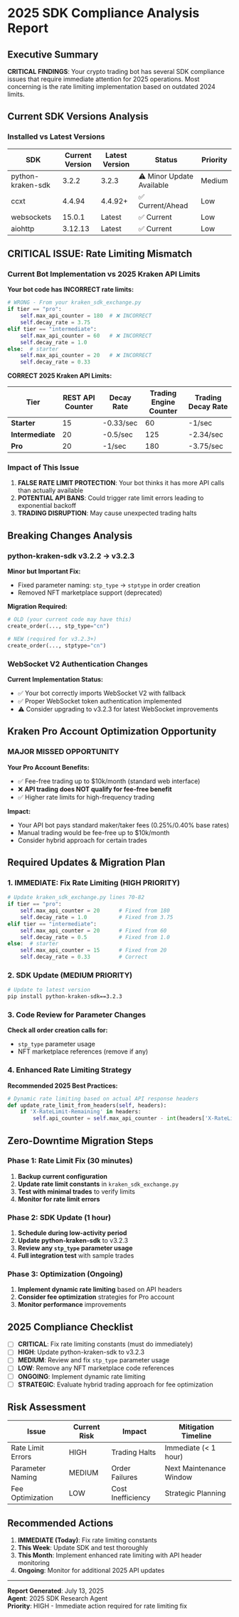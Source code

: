 # 2025 SDK Compliance Analysis Report

## Executive Summary

**CRITICAL FINDINGS**: Your crypto trading bot has several SDK compliance issues that require immediate attention for 2025 operations. Most concerning is the rate limiting implementation based on outdated 2024 limits.

## Current SDK Versions Analysis

### Installed vs Latest Versions

| SDK | Current Version | Latest Version | Status | Priority |
|-----|-----------------|----------------|---------|----------|
| python-kraken-sdk | 3.2.2 | 3.2.3 | ⚠️ Minor Update Available | Medium |
| ccxt | 4.4.94 | 4.4.92+ | ✅ Current/Ahead | Low |
| websockets | 15.0.1 | Latest | ✅ Current | Low |
| aiohttp | 3.12.13 | Latest | ✅ Current | Low |

## CRITICAL ISSUE: Rate Limiting Mismatch

### Current Bot Implementation vs 2025 Kraken API Limits

**Your bot code has INCORRECT rate limits:**

```python
# WRONG - From your kraken_sdk_exchange.py
if tier == "pro":
    self.max_api_counter = 180  # ❌ INCORRECT
    self.decay_rate = 3.75
elif tier == "intermediate":
    self.max_api_counter = 60   # ❌ INCORRECT
    self.decay_rate = 1.0
else:  # starter
    self.max_api_counter = 20   # ❌ INCORRECT
    self.decay_rate = 0.33
```

**CORRECT 2025 Kraken API Limits:**

| Tier | REST API Counter | Decay Rate | Trading Engine Counter | Trading Decay Rate |
|------|------------------|------------|------------------------|-------------------|
| **Starter** | 15 | -0.33/sec | 60 | -1/sec |
| **Intermediate** | 20 | -0.5/sec | 125 | -2.34/sec |
| **Pro** | 20 | -1/sec | 180 | -3.75/sec |

### Impact of This Issue

1. **FALSE RATE LIMIT PROTECTION**: Your bot thinks it has more API calls than actually available
2. **POTENTIAL API BANS**: Could trigger rate limit errors leading to exponential backoff
3. **TRADING DISRUPTION**: May cause unexpected trading halts

## Breaking Changes Analysis

### python-kraken-sdk v3.2.2 → v3.2.3

**Minor but Important Fix:**
- Fixed parameter naming: `stp_type` → `stptype` in order creation
- Removed NFT marketplace support (deprecated)

**Migration Required:**
```python
# OLD (your current code may have this)
create_order(..., stp_type="cn")

# NEW (required for v3.2.3+)
create_order(..., stptype="cn")
```

### WebSocket V2 Authentication Changes

**Current Implementation Status:**
- ✅ Your bot correctly imports WebSocket V2 with fallback
- ✅ Proper WebSocket token authentication implemented
- ⚠️ Consider upgrading to v3.2.3 for latest WebSocket improvements

## Kraken Pro Account Optimization Opportunity

### MAJOR MISSED OPPORTUNITY

**Your Pro Account Benefits:**
- ✅ Fee-free trading up to $10k/month (standard web interface)
- ❌ **API trading does NOT qualify for fee-free benefit**
- ✅ Higher rate limits for high-frequency trading

**Impact:**
- Your API bot pays standard maker/taker fees (0.25%/0.40% base rates)
- Manual trading would be fee-free up to $10k/month
- Consider hybrid approach for certain trades

## Required Updates & Migration Plan

### 1. IMMEDIATE: Fix Rate Limiting (HIGH PRIORITY)

```python
# Update kraken_sdk_exchange.py lines 70-82
if tier == "pro":
    self.max_api_counter = 20      # Fixed from 180
    self.decay_rate = 1.0          # Fixed from 3.75
elif tier == "intermediate":
    self.max_api_counter = 20      # Fixed from 60
    self.decay_rate = 0.5          # Fixed from 1.0
else:  # starter
    self.max_api_counter = 15      # Fixed from 20
    self.decay_rate = 0.33         # Correct
```

### 2. SDK Update (MEDIUM PRIORITY)

```bash
# Update to latest version
pip install python-kraken-sdk==3.2.3
```

### 3. Code Review for Parameter Changes

**Check all order creation calls for:**
- `stp_type` parameter usage
- NFT marketplace references (remove if any)

### 4. Enhanced Rate Limiting Strategy

**Recommended 2025 Best Practices:**
```python
# Dynamic rate limiting based on actual API response headers
def update_rate_limit_from_headers(self, headers):
    if 'X-RateLimit-Remaining' in headers:
        self.api_counter = self.max_api_counter - int(headers['X-RateLimit-Remaining'])
```

## Zero-Downtime Migration Steps

### Phase 1: Rate Limit Fix (30 minutes)
1. **Backup current configuration**
2. **Update rate limit constants** in `kraken_sdk_exchange.py`
3. **Test with minimal trades** to verify limits
4. **Monitor for rate limit errors**

### Phase 2: SDK Update (1 hour)
1. **Schedule during low-activity period**
2. **Update python-kraken-sdk** to v3.2.3
3. **Review any `stp_type` parameter usage**
4. **Full integration test** with sample trades

### Phase 3: Optimization (Ongoing)
1. **Implement dynamic rate limiting** based on API headers
2. **Consider fee optimization** strategies for Pro account
3. **Monitor performance** improvements

## 2025 Compliance Checklist

- [ ] **CRITICAL**: Fix rate limiting constants (must do immediately)
- [ ] **HIGH**: Update python-kraken-sdk to v3.2.3
- [ ] **MEDIUM**: Review and fix `stp_type` parameter usage
- [ ] **LOW**: Remove any NFT marketplace code references
- [ ] **ONGOING**: Implement dynamic rate limiting
- [ ] **STRATEGIC**: Evaluate hybrid trading approach for fee optimization

## Risk Assessment

| Issue | Current Risk | Impact | Mitigation Timeline |
|-------|-------------|---------|-------------------|
| Rate Limit Errors | HIGH | Trading Halts | Immediate (< 1 hour) |
| Parameter Naming | MEDIUM | Order Failures | Next Maintenance Window |
| Fee Optimization | LOW | Cost Inefficiency | Strategic Planning |

## Recommended Actions

1. **IMMEDIATE (Today)**: Fix rate limiting constants
2. **This Week**: Update SDK and test thoroughly  
3. **This Month**: Implement enhanced rate limiting with API header monitoring
4. **Ongoing**: Monitor for additional 2025 API updates

---

**Report Generated**: July 13, 2025  
**Agent**: 2025 SDK Research Agent  
**Priority**: HIGH - Immediate action required for rate limiting fix